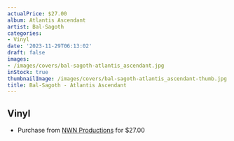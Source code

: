 ```yaml
---
actualPrice: $27.00
album: Atlantis Ascendant
artist: Bal-Sagoth
categories:
- Vinyl
date: '2023-11-29T06:13:02'
draft: false
images:
- /images/covers/bal-sagoth-atlantis_ascendant.jpg
inStock: true
thumbnailImage: /images/covers/bal-sagoth-atlantis_ascendant-thumb.jpg
title: Bal-Sagoth - Atlantis Ascendant
---
```


## Vinyl
* Purchase from [NWN Productions](http://shop.nwnprod.com/index.php?route=product/product&path=75&product_id=36087&sort=pd.name&order=ASC) for $27.00
